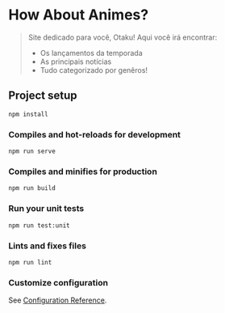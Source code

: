 # How About Animes?

> Site dedicado para você, Otaku!
> Aqui você irá encontrar:
> * Os lançamentos da temporada
> * As principais notícias
> * Tudo categorizado por genêros!

## Project setup
```
npm install
```

### Compiles and hot-reloads for development
```
npm run serve
```

### Compiles and minifies for production
```
npm run build
```

### Run your unit tests
```
npm run test:unit
```

### Lints and fixes files
```
npm run lint
```

### Customize configuration
See [Configuration Reference](https://cli.vuejs.org/config/).
